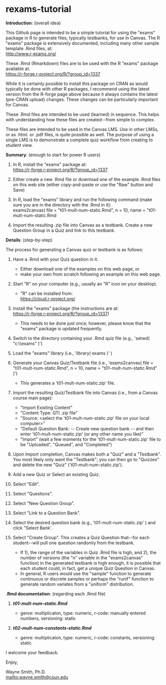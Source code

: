 # rexams-tutorial

**Introduction**: (overall idea)

This Github page is intended to be a simple tutorial for using the "exams" package in R to generate files, typically testbanks, for use in Canvas.
 The R "exams" package is extensively documented, including many other sample template .Rmd files, at:\
http://www.r-exams.org/

These .Rmd (Rmarkdown) files are to be used with the R "exams" package available at:\
https://r-forge.r-project.org/R/?group_id=1337

While it is certainly possible to install this package on CRAN as would typically be done with other R packages,
 I recommend using the latest version from the R-forge page above because it always contains the latest (pre-CRAN upload) changes.
 These changes can be particularly important for Canvas.

These .Rmd files are intended to be used (learned) in sequence.  This helps with understanding how these files are created--from simple to complex.

These files are intended to be used in the Canvas LMS.  Use in other LMSs, or as .html. or .pdf files, is quite possible as well.
 The purpose of using a single LMS is to demonstrate a complete quiz workflow from creating to student view.


**Summary**: (enough to start for power R users)

1. In R, install the "exams" package at:\
https://r-forge.r-project.org/R/?group_id=1337

2. Either create a new .Rmd file or download one of the example .Rmd files on this web site (either copy-and-paste or use the "Raw" button and Save)

3. In R, load the "exams" library and run the following command (make sure you are in the directory with the .Rmd in it):\
exams2canvas( file = "t01-mult-num-static.Rmd", n = 10, name = "t01-mult-num-static.Rmd

4. Import the resulting .zip file into Canvas as a testbank.  Create a new Question Group in a Quiz and link to this testbank.


**Details**: (step-by-step)

The process for generating a Canvas quiz or testbank is as follows:

1. Have a .Rmd with your Quiz question in it.
    * Either download one of the examples on this web page, or
    * make your own from scratch following an example on this web page.

2. Start "R" on your computer (e.g., usually an "R" icon on your desktop).
    * "R" can be installed from:\
https://cloud.r-project.org/

3. Install the "exams" package (the instructions are at:\
https://r-forge.r-project.org/R/?group_id=1337)
    * This needs to be done just once; however, please know that the "exams" package is updated frequently.

4. Switch to the directory containing your .Rmd quiz file (e.g., 'setwd( "c:\\\exams" )')

5. Load the "exams" library (i.e., 'library( exams )' )

6. Generate your Canvas Quiz/Testbank file (i.e., 'exams2canvas( file = "t01-mult-num-static.Rmd", n = 10, name = "t01-mult-num-static.Rmd" )')
    * This generates a 't01-mult-num-static.zip' file.

7. Import the resulting Quiz/Testbank file into Canvas (i.e., from a Canvas course main page):
    * "Import Existing Content"
    * "Content Type: QTI .zip file"
    * "Source: <select the 't01-mult-num-static.zip' file on your local computer>"
    * "Default Question Bank: -- Create new question bank -- and then enter 't01-mult-num-static.zip' (or any other name you like)"
    * "Import" (wait a few moments for the 't01-mult-num-static.zip' file to be "Uploaded", "Queued", and "Completed")

8. Upon Import completion, Canvas makes both a "Quiz" and a "Testbank".
 You most likely only want the "Testbank"; you can then go to "Quizzes" and delete the new "Quiz" ('t01-mult-num-static.zip').

9. Add a new Quiz or Select an existing Quiz.

10. Select "Edit".

11. Select "Questions".

12. Select "New Question Group".

13. Select "Link to a Question Bank".

14. Select the desired question bank (e.g., 't01-mult-num-static.zip' ) and click "Select Bank'.

15. Select "Create Group".  This creates a Quiz Question that--for each student--will pull one question randomly from the testbank.
    * If 1), the range of the variables in Quiz .Rmd file is high, and 2), the number of versions (the "n" variable in the "exams2canvas" function) in the generated testbank is high enough, it is possible that each student could, in fact, get a unique Quiz Question in Canvas.
    * In general, R users would use the "sample" function to generate continuous or discrete samples or perhaps the "runif" function to generate random variates from a "uniform" distribution.


**.Rmd documentation**: (regarding each .Rmd file)

1. ***t01-mult-num-static.Rmd***
    * genre: multiplicaton, type: numeric, r-code: manually entered numbers, versioning: static

2. ***t02-mult-num-constants-static.Rmd***
    * genre: multiplicaton, type: numeric, r-code: constants, versioning: static

I welcome your feedback.


Enjoy,

Wayne Smith, Ph.D.\
<mailto:wayne.smith@csun.edu>

